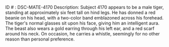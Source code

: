 ID # : DSC-MATE-4170
Description: Subject 4170 appears to be a male tiger, standing at approximately six feet tall on hind legs. He has donned a red beanie on his head, with a two-color band emblazoned across his forehead. The tiger's normal glasses sit upon his face, giving him an intelligent aura. The beast also wears a gold earring through his left ear, and a red scarf around his neck. On occasion, he carries a whistle, seemingly for no other reason than personal preference.